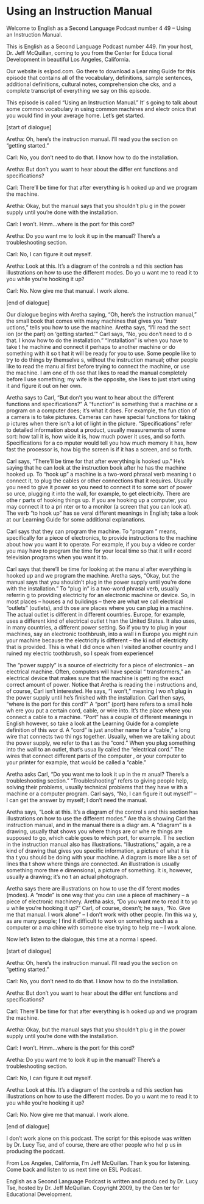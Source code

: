 # Using an Instruction Manual

Welcome to English as a Second Language Podcast number 4 49 – Using an Instruction Manual. 

This is English as a Second Language Podcast number 449.  I’m your host, Dr. Jeff McQuillan, coming to you from the Center for Educa tional Development in beautiful Los Angeles, California. 

Our website is eslpod.com.  Go there to download a Lear ning Guide for this episode that contains all of the vocabulary, definitions, sample sentences, additional definitions, cultural notes, comprehension che cks, and a complete transcript of everything we say on this episode. 

This episode is called “Using an Instruction Manual.”  It’ s going to talk about some common vocabulary in using common machines and electr onics that you would find in your average home.  Let’s get started. 

[start of dialogue] 

Aretha:  Oh, here’s the instruction manual.  I’ll read  you the section on “getting started.” 

Carl:  No, you don’t need to do that.  I know how to do the installation.   

Aretha:  But don’t you want to hear about the differ ent functions and specifications? 

Carl:  There’ll be time for that after everything is h ooked up and we program the machine. 

Aretha:  Okay, but the manual says that you shouldn’t plu g in the power supply until you’re done with the installation.   

Carl:  I won’t.  Hmm…where is the port for this cord? 

Aretha:  Do you want me to look it up in the manual?  There’s a troubleshooting section. 

Carl:  No, I can figure it out myself. 

 Aretha:  Look at this.  It’s a diagram of the controls a nd this section has illustrations on how to use the different modes.  Do yo u want me to read it to you while you’re hooking it up? 

Carl:  No.  Now give me that manual.  I work alone. 

[end of dialogue] 

Our dialogue begins with Aretha saying, “Oh, here’s the  instruction manual,” the small book that comes with many machines that gives you “instr uctions,” tells you how to use the machine.  Aretha says, “I’ll read the sect ion (or the part) on ‘getting started.’”  Carl says, “No, you don’t need to d o that.  I know how to do the installation.”  “Installation” is when you have to take t he machine and connect it perhaps to another machine or do something with it so t hat it will be ready for you to use.  Some people like to try to do things by themselve s, without the instruction manual; other people like to read the manu al first before trying to connect the machine, or use the machine.  I am one of th ose that likes to read the manual completely before I use something; my wife is the opposite, she likes to just start using it and figure it out on her own.   

Aretha says to Carl, “But don’t you want to hear about the different functions and specifications?”  A “function” is something that a machine or a program on a computer does; it’s what it does.  For example, the fun ction of a camera is to take pictures.  Cameras can have special functions for taking p ictures when there isn’t a lot of light in the picture.  “Specifications” refer  to detailed information about a product, usually measurements of some sort: how tall it is,  how wide it is, how much power it uses, and so forth.  Specifications for a co mputer would tell you how much memory it has, how fast the processor is, how big  the screen is if it has a screen, and so forth. 

Carl says, “There’ll be time for that after everything is hooked up.”  He’s saying that he can look at the instruction book after he has the  machine hooked up.  To “hook up” a machine is a two-word phrasal verb meaning t o connect it, to plug the cables or other connections that it requires.  Usually you need to give it power so you need to connect it to some sort of power so urce, plugging it into the wall, for example, to get electricity.  There are othe r parts of hooking things up.  If you are hooking up a computer, you may connect it to a pri nter or to a monitor (a screen that you can look at).  The verb “to hook up” has se veral different meanings in English; take a look at our Learning Guide for some additional explanations. 

 Carl says that they can program the machine.  To “program ” means, specifically for a piece of electronics, to provide instructions to the  machine about how you want it to operate.  For example, if you buy a video re corder you may have to program the time for your local time so that it will r ecord television programs when you want it to.   

Carl says that there’ll be time for looking at the manu al after everything is hooked up and we program the machine.  Aretha says, “Okay, but  the manual says that you shouldn’t plug in the power supply until you’re done  with the installation.”  To “plug in” is a two-word phrasal verb, usually referrin g to providing electricity for an electronic machine or device.  So, in most places – houses a nd buildings – there are what we call electrical “outlets” (outlets), and th ose are places where you can plug in a machine.  The actual outlet is different in different countries.  Europe, for example, uses a different kind of electrical outlet t han the United States.  It also uses, in many countries, a different power setting.  So if you try to plug in your machines, say an electronic toothbrush, into a wall i n Europe you might ruin your machine because the electricity is different – the ki nd of electricity that is provided.  This is what I did once when I visited another  country and I ruined my electric toothbrush, so I speak from experience! 

The “power supply” is a source of electricity for a piece of  electronics – an electrical machine.  Often, computers will have special “ transformers,” an electrical device that makes sure that the machine is getti ng the exact correct amount of power.  Notice that Aretha is reading the i nstructions and, of course, Carl isn’t interested.  He says, “I won’t,” meaning I wo n’t plug in the power supply until he’s finished with the installation.  Carl then says, “where is the port for this cord?”  A “port” (port) here refers to a small hole wh ere you put a certain cord, cable, or wire into.  It’s the place where you connect a  cable to a machine.  “Port” has a couple of different meanings in English however, so  take a look at the Learning Guide for a complete definition of this wor d.  A “cord” is just another name for a “cable,” a long wire that connects two thi ngs together.  Usually, when we are talking about the power supply, we refer to tha t as the “cord.”  When you plug something into the wall to an outlet, that’s usua lly called the “electrical cord.” The wires that connect different parts of the computer , or your computer to your printer for example, that would be called a “cable.” 

Aretha asks Carl, “Do you want me to look it up in the m anual?  There’s a troubleshooting section.”  “Troubleshooting” refers to  giving people help, solving their problems, usually technical problems that they have w ith a machine or a computer program.  Carl says, “No, I can figure it out myself” – I can get the answer by myself; I don’t need the manual. 

 Aretha says, “Look at this.  It’s a diagram of the control s and this section has illustrations on how to use the different modes.”  Are tha is showing Carl the instruction manual, and in the manual there is a diagr am.  A “diagram” is a drawing, usually that shows you where things are or whe re things are supposed to go, which cable goes to which port, for example.  T he section in the instruction manual also has illustrations.  “Illustrations,” again, a re a kind of drawing that gives you specific information, a picture of what it is tha t you should be doing with your machine.  A diagram is more like a set of lines tha t show where things are connected.  An illustration is usually something more thre e dimensional, a picture of something.  It is, however, usually a drawing; it’s no t an actual photograph. 

Aretha says there are illustrations on how to use the dif ferent modes (modes).  A “mode” is one way that you can use a piece of machinery – a piece of electronic machinery.  Aretha asks, “Do you want me to read it to yo u while you’re hooking it up?”  Carl, of course, doesn’t; he says, “No.  Give me that manual.  I work alone” – I don’t work with other people.  I’m this wa y, as are many people; I find it difficult to work on something such as a computer or a ma chine with someone else trying to help me – I work alone. 

Now let’s listen to the dialogue, this time at a norma l speed. 

[start of dialogue] 

Aretha:  Oh, here’s the instruction manual.  I’ll read  you the section on “getting started.” 

Carl:  No, you don’t need to do that.  I know how to do the installation.   

Aretha:  But don’t you want to hear about the differ ent functions and specifications? 

Carl:  There’ll be time for that after everything is h ooked up and we program the machine. 

Aretha:  Okay, but the manual says that you shouldn’t plu g in the power supply until you’re done with the installation.   

Carl:  I won’t.  Hmm…where is the port for this cord? 

Aretha:  Do you want me to look it up in the manual?  There’s a troubleshooting section. 

 Carl:  No, I can figure it out myself. 

Aretha:  Look at this.  It’s a diagram of the controls a nd this section has illustrations on how to use the different modes.  Do yo u want me to read it to you while you’re hooking it up? 

Carl:  No.  Now give me that manual.  I work alone. 

[end of dialogue] 

I don’t work alone on this podcast.  The script for this episode was written by Dr. Lucy Tse, and of course, there are other people who hel p us in producing the podcast.   

From Los Angeles, California, I’m Jeff McQuillan.  Than k you for listening.  Come back and listen to us next time on ESL Podcast. 

English as a Second Language Podcast is written and produ ced by Dr. Lucy Tse, hosted by Dr. Jeff McQuillan.  Copyright 2009, by the Cen ter for Educational Development.


